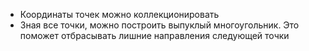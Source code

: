 * Координаты точек можно коллекционировать
* Зная все точки, можно построить выпуклый многоугольник. Это поможет отбрасывать
лишние направления следующей точки
